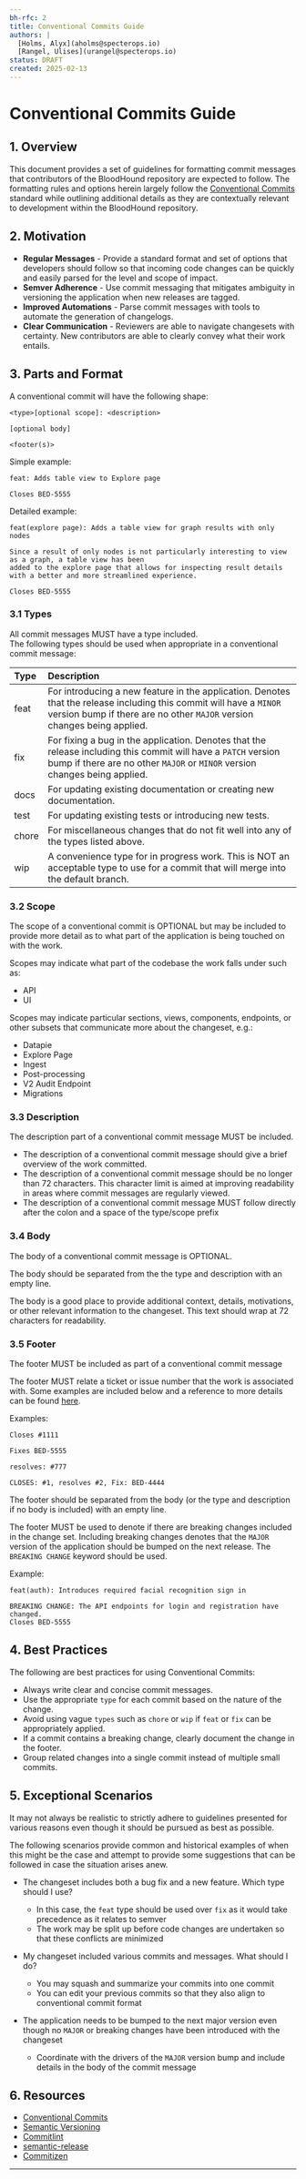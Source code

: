 ```yaml
---
bh-rfc: 2
title: Conventional Commits Guide
authors: |
  [Holms, Alyx](aholms@specterops.io)
  [Rangel, Ulises](urangel@specterops.io)
status: DRAFT
created: 2025-02-13
---
```


# Conventional Commits Guide

## 1. Overview

This document provides a set of guidelines for formatting commit messages that contributors of the BloodHound repository are expected to follow. The formatting rules and options herein largely follow the [Conventional Commits](https://www.conventionalcommits.org/en/v1.0.0/) standard while outlining additional details as they are contextually relevant to development within the BloodHound repository.

## 2. Motivation

- **Regular Messages** - Provide a standard format and set of options that developers should follow so that incoming code changes can be quickly and easily parsed for the level and scope of impact.
- **Semver Adherence** - Use commit messaging that mitigates ambiguity in versioning the application when new releases are tagged.
- **Improved Automations** - Parse commit messages with tools to automate the generation of changelogs.
- **Clear Communication** - Reviewers are able to navigate changesets with certainty. New contributors are able to clearly convey what their work entails.

## 3. Parts and Format

A conventional commit will have the following shape:

```
<type>[optional scope]: <description>

[optional body]

<footer(s)>
```

Simple example:

```
feat: Adds table view to Explore page

Closes BED-5555
```

Detailed example:

```
feat(explore page): Adds a table view for graph results with only nodes

Since a result of only nodes is not particularly interesting to view as a graph, a table view has been
added to the explore page that allows for inspecting result details with a better and more streamlined experience.

Closes BED-5555
```

### 3.1 Types

All commit messages MUST have a type included.  
The following types should be used when appropriate in a conventional commit message:

| Type  | Description                                                                                                                                                                                    |
| :---- | :--------------------------------------------------------------------------------------------------------------------------------------------------------------------------------------------- |
| feat  | For introducing a new feature in the application. Denotes that the release including this commit will have a `MINOR` version bump if there are no other `MAJOR` version changes being applied. |
| fix   | For fixing a bug in the application. Denotes that the release including this commit will have a `PATCH` version bump if there are no other `MAJOR` or `MINOR` version changes being applied.   |
| docs  | For updating existing documentation or creating new documentation.                                                                                                                             |
| test  | For updating existing tests or introducing new tests.                                                                                                                                          |
| chore | For miscellaneous changes that do not fit well into any of the types listed above.                                                                                                             |
| wip   | A convenience type for in progress work. This is NOT an acceptable type to use for a commit that will merge into the default branch.                                                           |

### 3.2 Scope

The scope of a conventional commit is OPTIONAL but may be included to provide more detail as to what part of the application is being touched on with the work.

Scopes may indicate what part of the codebase the work falls under such as:

- API
- UI

Scopes may indicate particular sections, views, components, endpoints, or other subsets that communicate more about the changeset, e.g.:

- Datapie
- Explore Page
- Ingest
- Post-processing
- V2 Audit Endpoint
- Migrations

### 3.3 Description

The description part of a conventional commit message MUST be included.

- The description of a conventional commit message should give a brief overview of the work committed.
- The description of a conventional commit message should be no longer than 72 characters. This character limit is aimed at improving readability in areas where commit messages are regularly viewed.
- The description of a conventional commit message MUST follow directly after the colon and a space of the type/scope prefix

### 3.4 Body

The body of a conventional commit message is OPTIONAL.

The body should be separated from the the type and description with an empty line.

The body is a good place to provide additional context, details, motivations, or other relevant information to the changeset. This text should wrap at 72 characters for readability.

### 3.5 Footer

The footer MUST be included as part of a conventional commit message

The footer MUST relate a ticket or issue number that the work is associated with. Some examples are included below and a reference to more details can be found [here](https://docs.github.com/en/issues/tracking-your-work-with-issues/using-issues/linking-a-pull-request-to-an-issue).

Examples:

`Closes #1111`

`Fixes BED-5555`

`resolves: #777`

`CLOSES: #1, resolves #2, Fix: BED-4444`

The footer should be separated from the body (or the type and description if no body is included) with an empty line.

The footer MUST be used to denote if there are breaking changes included in the change set. Including breaking changes denotes that the `MAJOR` version of the application should be bumped on the next release. The `BREAKING CHANGE` keyword should be used.

Example:

```
feat(auth): Introduces required facial recognition sign in

BREAKING CHANGE: The API endpoints for login and registration have changed.
Closes BED-5555
```

## 4. Best Practices

The following are best practices for using Conventional Commits:

- Always write clear and concise commit messages.
- Use the appropriate `type` for each commit based on the nature of the change.
- Avoid using vague `types` such as `chore` or `wip` if `feat` or `fix` can be appropriately applied.
- If a commit contains a breaking change, clearly document the change in the footer.
- Group related changes into a single commit instead of multiple small commits.

## 5. Exceptional Scenarios

It may not always be realistic to strictly adhere to guidelines presented for various reasons even though it should be pursued as best as possible.

The following scenarios provide common and historical examples of when this might be the case and attempt to provide some suggestions that can be followed in case the situation arises anew.

- The changeset includes both a bug fix and a new feature. Which type should I use?

  - In this case, the `feat` type should be used over `fix` as it would take precedence as it relates to semver
  - The work may be split up before code changes are undertaken so that these conflicts are minimized

- My changeset included various commits and messages. What should I do?

  - You may squash and summarize your commits into one commit
  - You can edit your previous commits so that they also align to conventional commit format

- The application needs to be bumped to the next major version even though no `MAJOR` or breaking changes have been introduced with the changeset

  - Coordinate with the drivers of the `MAJOR` version bump and include details in the body of the commit message

## 6. Resources

- [Conventional Commits](https://www.conventionalcommits.org/en/v1.0.0/)
- [Semantic Versioning](https://semver.org/)
- [Commitlint](https://commitlint.js.org/)
- [semantic-release](https://semantic-release.gitbook.io/)
- [Commitizen](https://commitizen-tools.github.io/commitizen/)

---
